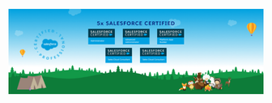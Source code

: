 [![Header](https://raw.githubusercontent.com/salesforceHarding/salesforceHarding/master/readme_header.png "Header")](https://some-url.dev/)
